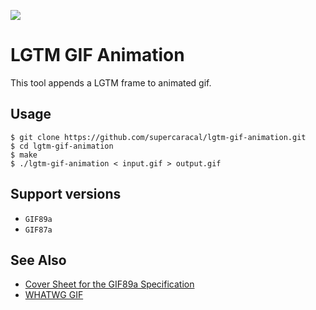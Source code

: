 ![](https://github.com/supercaracal/lgtm-gif-animation/workflows/Test/badge.svg?branch=master)

LGTM GIF Animation
======================

This tool appends a LGTM frame to animated gif.

## Usage

```
$ git clone https://github.com/supercaracal/lgtm-gif-animation.git
$ cd lgtm-gif-animation
$ make
$ ./lgtm-gif-animation < input.gif > output.gif
```

## Support versions

* `GIF89a`
* `GIF87a`

## See Also

* [Cover Sheet for the GIF89a Specification](https://www.w3.org/Graphics/GIF/spec-gif89a.txt)
* [WHATWG GIF](https://wiki.whatwg.org/wiki/GIF)

